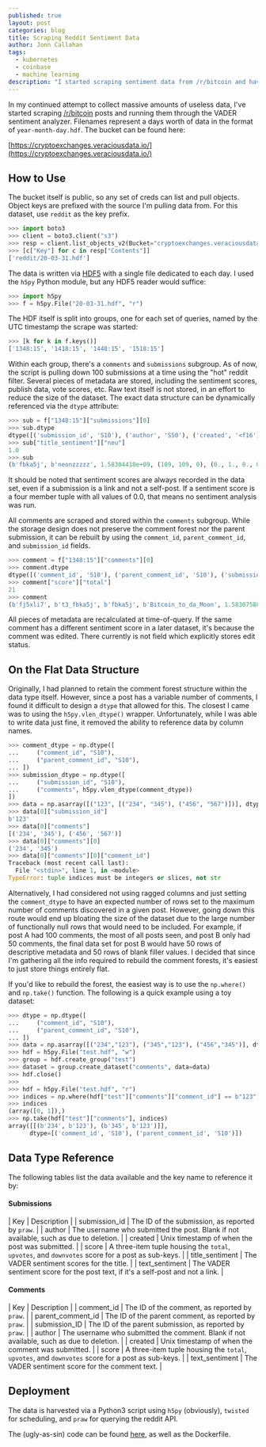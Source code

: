 ```yaml
---
published: true
layout: post
categories: blog
title: Scraping Reddit Sentiment Data
author: Jonn Callahan
tags:
  - kubernetes
  - coinbase
  - machine learning
description: "I started scraping sentiment data from /r/bitcoin and have made it publicly available. Possibly other sources to be added later. Each days worth of data is written via HDF5 and backed up to a publicly readable S3 bucket. Don't make me regret it."
---
```


In my continued attempt to collect massive amounts of useless data, I've started scraping [/r/bitcoin](https://reddit.com/r/bitcoin) posts and running them through the VADER sentiment analyzer. Filenames represent a days worth of data in the format of `year-month-day.hdf`. The bucket can be found here:

[https://cryptoexchanges.veraciousdata.io/](https://cryptoexchanges.veraciousdata.io/)

## How to Use

The bucket itself is public, so any set of creds can list and pull objects. Object keys are prefixed with the source I'm pulling data from. For this dataset, use `reddit` as the key prefix.

```python
>>> import boto3
>>> client = boto3.client("s3")
>>> resp = client.list_objects_v2(Bucket="cryptoexchanges.veraciousdata.io")
>>> [c["Key"] for c in resp["Contents"]]
['reddit/20-03-31.hdf']
```

The data is written via [HDF5](https://en.wikipedia.org/wiki/HDF) with a single file dedicated to each day. I used the `h5py` Python module, but any HDF5 reader would suffice:

```python
>>> import h5py
>>> f = h5py.File("20-03-31.hdf", "r")
```

The HDF itself is split into groups, one for each set of queries, named by the UTC timestamp the scrape was started:

```python
>>> [k for k in f.keys()]
['1348:15', '1418:15', '1448:15', '1518:15']
```

Within each group, there's a `comments` and `submissions` subgroup. As of now, the script is pulling down 100 submissions at a time using the "hot" reddit filter. Several pieces of metadata are stored, including the sentiment scores, publish data, vote scores, etc. Raw text itself is not stored, in an effort to reduce the size of the dataset. The exact data structure can be dynamically referenced via the `dtype` attribute:

```python
>>> sub = f["1348:15"]["submissions"][0]
>>> sub.dtype
dtype([('submission_id', 'S10'), ('author', 'S50'), ('created', '<f16'), ('score', [('total', '<i2'), ('upvotes', '<i2'), ('downvotes', '<i2')]), ('title_sentiment', [('pos', '<f16'), ('neu', '<f16'), ('neg', '<f16'), ('compound', '<f16')]), ('text_sentiment', [('pos', '<f16'), ('neu', '<f16'), ('neg', '<f16'), ('compound', '<f16')])])
>>> sub["title_sentiment"]["neu"]
1.0
>>> sub
(b'fbka5j', b'neonzzzzz', 1.58304418e+09, (109, 109, 0), (0., 1., 0., 0.), (0., 0., 0., 0.))
```

It should be noted that sentiment scores are always recorded in the data set, even if a submission is a link and not a self-post. If a sentiment score is a four member tuple with all values of 0.0, that means no sentiment analysis was run.

All comments are scraped and stored within the `comments` subgroup. While the storage design does not preserve the comment forest nor the parent submission, it can be rebuilt by using the `comment_id`, `parent_comment_id`, and `submission_id` fields.

```python
>>> comment = f["1348:15"]["comments"][0]
>>> comment.dtype
dtype([('comment_id', 'S10'), ('parent_comment_id', 'S10'), ('submission_id', 'S10'), ('author', 'S50'), ('created', '<f16'), ('score', [('total', '<i2'), ('upvotes', '<i2'), ('downvotes', '<i2')]), ('text_sentiment', [('pos', '<f16'), ('neu', '<f16'), ('neg', '<f16'), ('compound', '<f16')])])
>>> comment["score"]["total"]
21
>>> comment
(b'fj5xli7', b't3_fbka5j', b'fbka5j', b'Bitcoin_to_da_Moon', 1.58307588e+09, (21, 21, 0), (0.097, 0.893, 0.011, 0.8762))
```

All pieces of metadata are recalculated at time-of-query. If the same comment has a different sentiment score in a later dataset, it's because the comment was edited. There currently is not field which explicitly stores edit status.

## On the Flat Data Structure

Originally, I had planned to retain the comment forest structure within the data type itself. However, since a post has a variable number of comments, I found it difficult to design a `dtype` that allowed for this. The closest I came was to using the `h5py.vlen_dtype()` wrapper. Unfortunately, while I was able to write data just fine, it removed the ability to reference data by column names.

```python
>>> comment_dtype = np.dtype([
...     ("comment_id", "S10"),
...     ("parent_comment_id", "S10"),
... ])
>>> submission_dtype = np.dtype([
...     ("submission_id", "S10"),
...     ("comments", h5py.vlen_dtype(comment_dtype))
])
>>> data = np.asarray([("123", [("234", "345"), ("456", "567")])], dtype=submission_dtype)
>>> data[0]["submission_id"]
b'123'
>>> data[0]["comments"]
[('234', '345'), ('456', '567')]
>>> data[0]["comments"][0]
('234', '345')
>>> data[0]["comments"][0]["comment_id"]
Traceback (most recent call last):
  File "<stdin>", line 1, in <module>
TypeError: tuple indices must be integers or slices, not str
```

Alternatively, I had considered not using ragged columns and just setting the `comment_dtype` to have an expected number of rows set to the maximum number of comments discovered in a given post. However, going down this route would end up bloating the size of the dataset due to the large number of functionally null rows that would need to be included. For example, if post A had 100 comments, the most of all posts seen, and post B only had 50 comments, the final data set for post B would have 50 rows of descriptive metadata and 50 rows of blank filler values. I decided that since I'm gathering all the info required to rebuild the comment forests, it's easiest to just store things entirely flat.

If you'd like to rebuild the forest, the easiest way is to use the `np.where()` and `np.take()` function. The following is a quick example using a toy dataset:

```python
>>> dtype = np.dtype([
...     ("comment_id", "S10"),
...     ("parent_comment_id", "S10"),
... ])
>>> data = np.asarray([("234","123"), ("345","123"), ("456","345")], dtype=dtype)
>>> hdf = h5py.File("test.hdf", "w")
>>> group = hdf.create_group("test")
>>> dataset = group.create_dataset("comments", data=data)
>>> hdf.close()
>>>
>>> hdf = h5py.File("test.hdf", "r")
>>> indices = np.where(hdf["test"]["comments"]["comment_id"] == b"123")
>>> indices
(array([0, 1]),)
>>> np.take(hdf["test"]["comments"], indices)
array([[(b'234', b'123'), (b'345', b'123')]],
      dtype=[('comment_id', 'S10'), ('parent_comment_id', 'S10')])
```

## Data Type Reference

The following tables list the data available and the key name to reference it by:

#### Submissions

| Key | Description |
| submission_id | The ID of the submission, as reported by `praw`. |
| author | The username who submitted the post. Blank if not available, such as due to deletion. |
| created | Unix timestamp of when the post was submitted. |
| score | A three-item tuple housing the `total`, `upvotes`, and `downvotes` score for a post as sub-keys. |
| title_sentiment | The VADER sentiment scores for the title. |
| text_sentiment | The VADER sentiment score for the post text, if it's a self-post and not a link. |

#### Comments

| Key | Description |
| comment_id | The ID of the comment, as reported by `praw`. |
| parent_comment_id | The ID of the parent comment, as reported by `praw`. |
| submission_ID | The ID of the parent submission, as reported by `praw`. |
| author | The username who submitted the comment. Blank if not available, such as due to deletion. |
| created | Unix timestamp of when the comment was submitted. |
| score | A three-item tuple housing the `total`, `upvotes`, and `downvotes` score for a post as sub-keys. |
| text_sentiment |  The VADER sentiment score for the comment text. |

## Deployment

The data is harvested via a Python3 script using `h5py` (obviously), `twisted` for scheduling, and `praw` for querying the reddit API. 

The (ugly-as-sin) code can be found [here](https://github.com/Atticuss/little-black-box/tree/master/images/sentiment_scrape/reddit), as well as the Dockerfile.
